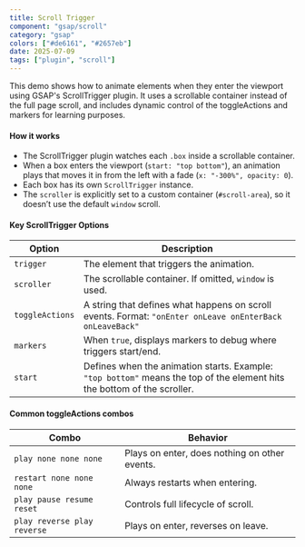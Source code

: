 ```yaml
---
title: Scroll Trigger
component: "gsap/scroll"
category: "gsap"
colors: ["#de6161", "#2657eb"]
date: 2025-07-09
tags: ["plugin", "scroll"]
---
```


This demo shows how to animate elements when they enter the viewport using GSAP's
ScrollTrigger plugin. It uses a scrollable container instead of the full page
scroll, and includes dynamic control of the toggleActions and markers for
learning purposes.

#### How it works

- The ScrollTrigger plugin watches each `.box` inside a scrollable container.
- When a box enters the viewport (`start: "top bottom"`), an animation plays
  that moves it in from the left with a fade (`x: "-300%", opacity: 0`).
- Each box has its own `ScrollTrigger` instance.
- The `scroller` is explicitly set to a custom container (`#scroll-area`), so
  it doesn’t use the default `window` scroll.

#### Key ScrollTrigger Options

| Option          | Description                                                                                                              |
| --------------- | ------------------------------------------------------------------------------------------------------------------------ |
| `trigger`       | The element that triggers the animation.                                                                                 |
| `scroller`      | The scrollable container. If omitted, `window` is used.                                                                  |
| `toggleActions` | A string that defines what happens on scroll events. Format: `"onEnter onLeave onEnterBack onLeaveBack"`                 |
| `markers`       | When `true`, displays markers to debug where triggers start/end.                                                         |
| `start`         | Defines when the animation starts. Example: `"top bottom"` means the top of the element hits the bottom of the scroller. |

#### Common toggleActions combos

| Combo                       | Behavior                                      |
| --------------------------- | --------------------------------------------- |
| `play none none none`       | Plays on enter, does nothing on other events. |
| `restart none none none`    | Always restarts when entering.                |
| `play pause resume reset`   | Controls full lifecycle of scroll.            |
| `play reverse play reverse` | Plays on enter, reverses on leave.            |
